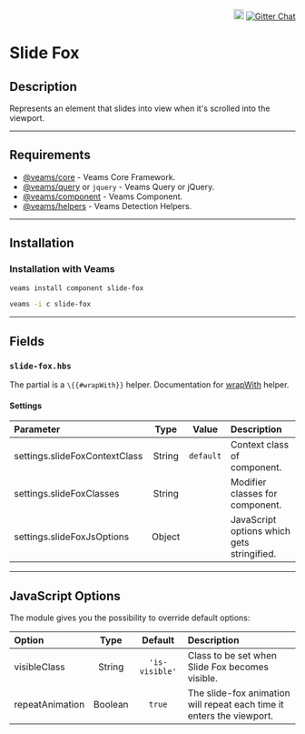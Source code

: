 <p align="right">
<a href="https://badge.fury.io/js/%40veams%2Fcomponent-slide-fox"><img src="https://badge.fury
.io/js/%40veams%2Fcomponent-slide-fox.svg" alt="npm version" height="18"></a>
    <a href="https://gitter.im/Sebastian-Fitzner/Veams?utm_source=badge&utm_medium=badge&utm_campaign=pr-badge"><img src="https://badges.gitter.im/Sebastian-Fitzner/Veams.svg" alt="Gitter Chat" /></a>
</p>

# Slide Fox

## Description

Represents an element that slides into view when it's scrolled into the viewport.

-----------

## Requirements
- [@veams/core](https://github.com/Veams/core) - Veams Core Framework.
- [@veams/query](https://github.com/Veams/query) or `jquery` - Veams Query or jQuery.
- [@veams/component](https://github.com/Veams/component) - Veams Component.
- [@veams/helpers](https://github.com/Veams/helpers) - Veams Detection Helpers.

-----------

## Installation

### Installation with Veams

``` bash
veams install component slide-fox
```
``` bash
veams -i c slide-fox
```

-----------

## Fields

### `slide-fox.hbs`

The partial is a `\{{#wrapWith}}` helper. Documentation for [wrapWith](https://github.com/Sebastian-Fitzner/mangony-hbs-helper-wrap-with) helper.

#### Settings

| Parameter | Type | Value | Description |
|:--- | :---: |:---: | :--- |
| settings.slideFoxContextClass | String | `default` | Context class of component.
| settings.slideFoxClasses | String | | Modifier classes for component. |
| settings.slideFoxJsOptions | Object |  | JavaScript options which gets stringified. |

-------------

## JavaScript Options

The module gives you the possibility to override default options:

| Option | Type | Default | Description |
|:--- | :---: |:---: |:--- |
| visibleClass | String | `'is-visible'` | Class to be set when Slide Fox becomes visible. |
| repeatAnimation | Boolean | `true` | The slide-fox animation will repeat each time it enters the viewport. |
